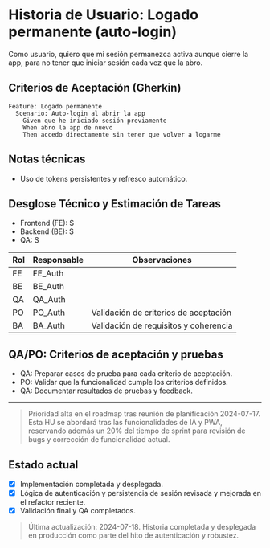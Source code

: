 # Historia de Usuario: Logado permanente (auto-login)

Como usuario,
quiero que mi sesión permanezca activa aunque cierre la app,
para no tener que iniciar sesión cada vez que la abro.

## Criterios de Aceptación (Gherkin)

```gherkin
Feature: Logado permanente
  Scenario: Auto-login al abrir la app
    Given que he iniciado sesión previamente
    When abro la app de nuevo
    Then accedo directamente sin tener que volver a logarme
```

## Notas técnicas
- Uso de tokens persistentes y refresco automático.

## Desglose Técnico y Estimación de Tareas

- Frontend (FE): S
- Backend (BE): S
- QA: S

| Rol  | Responsable | Observaciones |
|------|-------------|--------------|
| FE   | FE_Auth   |              |
| BE   | BE_Auth   |              |
| QA   | QA_Auth   |              |
| PO   | PO_Auth   | Validación de criterios de aceptación |
| BA   | BA_Auth   | Validación de requisitos y coherencia |

## QA/PO: Criterios de aceptación y pruebas

- QA: Preparar casos de prueba para cada criterio de aceptación.
- PO: Validar que la funcionalidad cumple los criterios definidos.
- QA: Documentar resultados de pruebas y feedback.

---

> Prioridad alta en el roadmap tras reunión de planificación 2024-07-17. Esta HU se abordará tras las funcionalidades de IA y PWA, reservando además un 20% del tiempo de sprint para revisión de bugs y corrección de funcionalidad actual.

## Estado actual

- [x] Implementación completada y desplegada.
- [x] Lógica de autenticación y persistencia de sesión revisada y mejorada en el refactor reciente.
- [x] Validación final y QA completados.

> Última actualización: 2024-07-18. Historia completada y desplegada en producción como parte del hito de autenticación y robustez.
